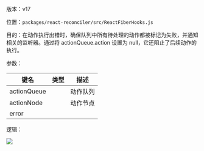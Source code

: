 版本：v17

位置：`packages/react-reconciler/src/ReactFiberHooks.js`

目的：在动作执行出错时，确保队列中所有待处理的动作都被标记为失败，并通知相关的监听器。通过将 actionQueue.action 设置为 null，它还阻止了后续动作的执行。

参数：

| 键名        | 类型 | 描述     |
| ----------- | ---- | -------- |
| actionQueue |      | 动作队列 |
| actionNode  |      | 动作节点 |
| error       |      |          |

逻辑：

![](https://gitee.com/lao-jiawei/photo-gallery/raw/master/images/react/onActionError.jfif)